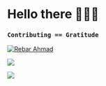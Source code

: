 # Hello there 🧑🏻‍💻

### `Contributing == Gratitude`

[![Rebar Ahmad](https://github-readme-stackoverflow.vercel.app/?userID=5535773)](https://stackoverflow.com/users/5535773/rebar)

![](https://readme-stats-cfgj2cxdy.vercel.app/api?username=ahmadre&count_private=true&show_icons=true&theme=default)

![](https://miro.medium.com/max/7680/1*qsSDxxw9TIbSwO0kBWSqiQ.jpeg)
